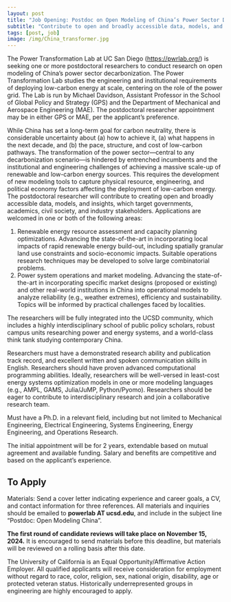 ```yaml
---
layout: post
title: "Job Opening: Postdoc on Open Modeling of China’s Power Sector Decarbonization"
subtitle: "Contribute to open and broadly accessible data, models, and insights focused on institutional and engineering challenges of a massive scale-up of renewable and low-carbon energy sources"
tags: [post, job]
image: /img/China_transformer.jpg
---
```


The Power Transformation Lab at UC San Diego (https://pwrlab.org/) is seeking one or more postdoctoral researchers to conduct research on open modeling of China’s power sector decarbonization. The Power Transformation Lab studies the engineering and institutional requirements of deploying low-carbon energy at scale, centering on the role of the power grid. The Lab is run by Michael Davidson, Assistant Professor in the School of Global Policy and Strategy (GPS) and the Department of Mechanical and Aerospace Engineering (MAE). The postdoctoral researcher appointment may be in either GPS or MAE, per the applicant’s preference.

While China has set a long-term goal for carbon neutrality, there is considerable uncertainty about (a) how to achieve it, (a) what happens in the next decade, and (b) the pace, structure, and cost of low-carbon pathways. The transformation of the power sector—central to any decarbonization scenario—is hindered by entrenched incumbents and the institutional and engineering challenges of achieving a massive scale-up of renewable and low-carbon energy sources. This requires the development of new modeling tools to capture physical resource, engineering, and political economy factors affecting the deployment of low-carbon energy. The postdoctoral researcher will contribute to creating open and broadly accessible data, models, and insights, which target governments, academics, civil society, and industry stakeholders. Applications are welcomed in one or both of the following areas:

1.	Renewable energy resource assessment and capacity planning optimizations.  Advancing the state-of-the-art in incorporating local impacts of rapid renewable energy build-out, including spatially granular land use constraints and socio-economic impacts. Suitable operations research techniques may be developed to solve large combinatorial problems.
2.	Power system operations and market modeling. Advancing the state-of-the-art in incorporating specific market designs (proposed or existing) and other real-world institutions in China into operational models to analyze reliability (e.g., weather extremes), efficiency and sustainability. Topics will be informed by practical challenges faced by localities.

The researchers will be fully integrated into the UCSD community, which includes a highly interdisciplinary school of public policy scholars, robust campus units researching power and energy systems, and a world-class think tank studying contemporary China.

Researchers must have a demonstrated research ability and publication track record, and excellent written and spoken communication skills in English. Researchers should have proven advanced computational programming abilities. Ideally, researchers will be well-versed in least-cost energy systems optimization models in one or more modeling languages (e.g., AMPL, GAMS, Julia/JuMP, Python/Pyomo). Researchers should be eager to contribute to interdisciplinary research and join a collaborative research team.

Must have a Ph.D. in a relevant field, including but not limited to Mechanical Engineering, Electrical Engineering, Systems Engineering, Energy Engineering, and Operations Research.

The initial appointment will be for 2 years, extendable based on mutual agreement and available funding. Salary and benefits are competitive and based on the applicant’s experience.


## To Apply

Materials: Send a cover letter indicating experience and career goals, a CV, and contact information for three references. All materials and inquiries should be emailed to **powerlab AT ucsd.edu**, and include in the subject line “Postdoc: Open Modeling China”.

**The first round of candidate reviews will take place on November 15, 2024.** It is encouraged to send materials before this deadline, but materials will be reviewed on a rolling basis after this date.

The University of California is an Equal Opportunity/Affirmative Action Employer. All qualified applicants will receive consideration for employment without regard to race, color, religion, sex, national origin, disability, age or protected veteran status. Historically underrepresented groups in engineering are highly encouraged to apply.



